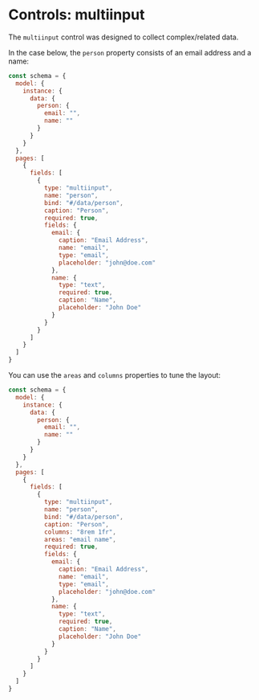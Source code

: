 # Controls: multiinput

The ```multiinput``` control was designed to collect complex/related data.

In the case below, the ```person``` property consists of an email address and a name:

```js
const schema = {
  model: {
    instance: {
      data: {
        person: {
          email: "",
          name: ""
        }
      }
    }
  },
  pages: [
    {
      fields: [
        {
          type: "multiinput",
          name: "person",
          bind: "#/data/person",
          caption: "Person",
          required: true,
          fields: {
            email: {
              caption: "Email Address",
              name: "email",
              type: "email",
              placeholder: "john@doe.com"
            },
            name: {
              type: "text",
              required: true,
              caption: "Name",
              placeholder: "John Doe"
            }
          }
        }
      ]
    }
  ]
}
```

You can use the ```areas``` and ```columns``` properties to tune the layout:

```js
const schema = {
  model: {
    instance: {
      data: {
        person: {
          email: "",
          name: ""
        }
      }
    }
  },
  pages: [
    {
      fields: [
        {
          type: "multiinput",
          name: "person",
          bind: "#/data/person",
          caption: "Person",
          columns: "8rem 1fr",
          areas: "email name",
          required: true,
          fields: {
            email: {
              caption: "Email Address",
              name: "email",
              type: "email",
              placeholder: "john@doe.com"
            },
            name: {
              type: "text",
              required: true,
              caption: "Name",
              placeholder: "John Doe"
            }
          }
        }
      ]
    }
  ]
}
```